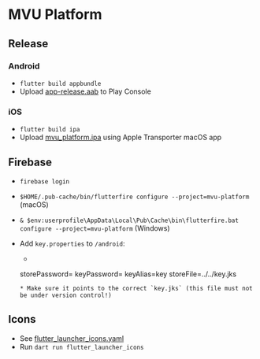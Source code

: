 # MVU Platform

## Release

### Android

* `flutter build appbundle`
* Upload [app-release.aab](build/app/outputs/bundle/release/app-release.aab) to Play Console

### iOS

* `flutter build ipa`
* Upload [mvu_platform.ipa](build/ios/ipa/mvu_platform.ipa) using Apple Transporter macOS app

## Firebase

* `firebase login`

* `$HOME/.pub-cache/bin/flutterfire configure --project=mvu-platform` (macOS)
* `& $env:userprofile\AppData\Local\Pub\Cache\bin\flutterfire.bat configure --project=mvu-platform` (Windows)

* Add `key.properties` to `/android`:
    * ```
  storePassword=<PASSWORD>
  keyPassword=<PASSWORD>
  keyAlias=key
  storeFile=../../key.jks
    ```
    * Make sure it points to the correct `key.jks` (this file must not be under version control!)

## Icons

* See [flutter_launcher_icons.yaml](flutter_launcher_icons.yaml)
* Run `dart run flutter_launcher_icons`
